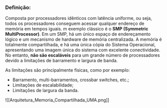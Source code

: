 ### Definição:

Composta por processadores idênticos com latência uniforme, ou seja, todos os processadores conseguem acessar qualquer endereço de memória em tempos iguais. m exemplo clássico é o **SMP (Symmetric MultiProcessor)**. Em um SMP, há um único espaço de endereçamento lógico e um mecanismo de hardware de memória centralizada. A memória é totalmente compartilhada, e há uma única cópia do Sistema Operacional, apresentando uma imagem única do sistema com excelente conectividade. No entanto, **não são escaláveis** para um grande número de processadores devido a limitações de barramento e largura de banda.

As limitações são principalmente físicas, como por exemplo:

- Barramento, multi-barramentos, crossbar switches, etc.;
- Limitações de escalabilidade;
- Limitações de largura da banda.

![[Arquitetura_Memoria_Compartilhada_UMA.png]]